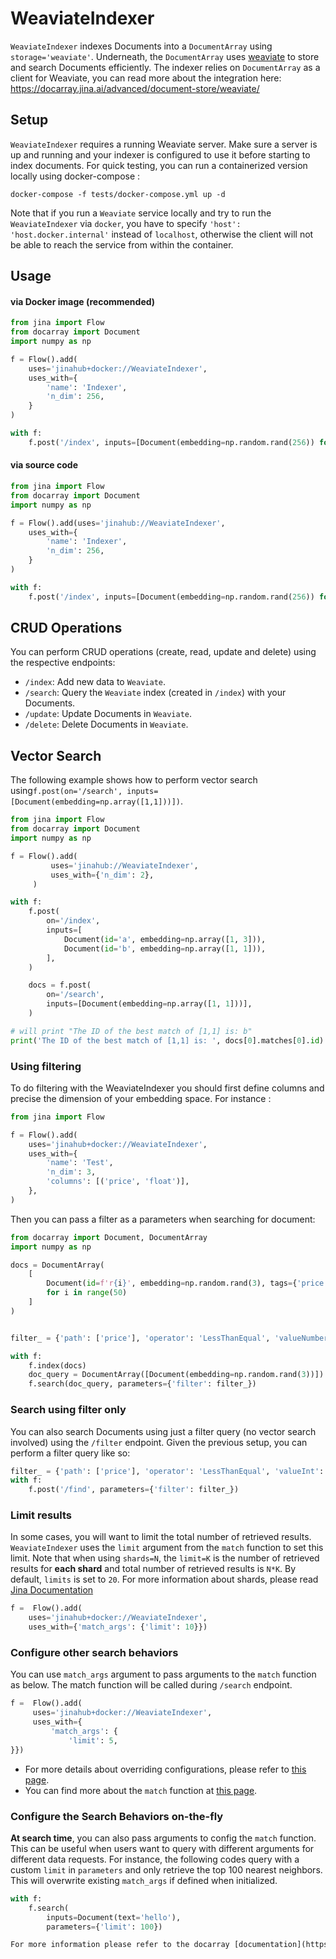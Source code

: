 # WeaviateIndexer

`WeaviateIndexer` indexes Documents into a `DocumentArray`  using `storage='weaviate'`. Underneath, the `DocumentArray`  uses 
 [weaviate](https://github.com/semi-technologies/weaviate) to store and search Documents efficiently. 
The indexer relies on `DocumentArray` as a client for Weaviate, you can read more about the integration here: 
https://docarray.jina.ai/advanced/document-store/weaviate/

## Setup
`WeaviateIndexer` requires a running Weaviate server. Make sure a server is up and running and your indexer is configured 
to use it before starting to index documents. For quick testing, you can run a containerized version locally using 
docker-compose :

```shell
docker-compose -f tests/docker-compose.yml up -d
```

Note that if you run a `Weaviate` service locally and try to run the `WeaviateIndexer` via `docker`, you 
have to specify `'host': 'host.docker.internal'` instead of `localhost`, otherwise the client will not be 
able to reach the service from within the container.

## Usage

#### via Docker image (recommended)

```python
from jina import Flow
from docarray import Document
import numpy as np

f = Flow().add(
    uses='jinahub+docker://WeaviateIndexer',
    uses_with={
        'name': 'Indexer',
        'n_dim': 256,
    }
)

with f:
    f.post('/index', inputs=[Document(embedding=np.random.rand(256)) for _ in range(3)])
```

#### via source code

```python
from jina import Flow
from docarray import Document
import numpy as np

f = Flow().add(uses='jinahub://WeaviateIndexer',
    uses_with={
        'name': 'Indexer',
        'n_dim': 256,
    }
)

with f:
    f.post('/index', inputs=[Document(embedding=np.random.rand(256)) for _ in range(3)])
```



## CRUD Operations

You can perform CRUD operations (create, read, update and delete) using the respective endpoints:

- `/index`: Add new data to `Weaviate`. 
- `/search`: Query the `Weaviate` index (created in `/index`) with your Documents.
- `/update`: Update Documents in `Weaviate`.
- `/delete`: Delete Documents in `Weaviate`.


## Vector Search

The following example shows how to perform vector search using`f.post(on='/search', inputs=[Document(embedding=np.array([1,1]))])`.


```python
from jina import Flow
from docarray import Document
import numpy as np

f = Flow().add(
         uses='jinahub://WeaviateIndexer',
         uses_with={'n_dim': 2},
     )

with f:
    f.post(
        on='/index',
        inputs=[
            Document(id='a', embedding=np.array([1, 3])),
            Document(id='b', embedding=np.array([1, 1])),
        ],
    )

    docs = f.post(
        on='/search',
        inputs=[Document(embedding=np.array([1, 1]))],
    )

# will print "The ID of the best match of [1,1] is: b"
print('The ID of the best match of [1,1] is: ', docs[0].matches[0].id)
```

### Using filtering

To do filtering with the WeaviateIndexer you should first define columns and precise the dimension of your embedding space.
For instance :

```python
from jina import Flow

f = Flow().add(
    uses='jinahub+docker://WeaviateIndexer',
    uses_with={
        'name': 'Test',
        'n_dim': 3,
        'columns': [('price', 'float')],
    },
)

```

Then you can pass a filter as a parameters when searching for document:

```python
from docarray import Document, DocumentArray
import numpy as np

docs = DocumentArray(
    [
        Document(id=f'r{i}', embedding=np.random.rand(3), tags={'price': i})
        for i in range(50)
    ]
)


filter_ = {'path': ['price'], 'operator': 'LessThanEqual', 'valueNumber': 30}

with f:
    f.index(docs)
    doc_query = DocumentArray([Document(embedding=np.random.rand(3))])
    f.search(doc_query, parameters={'filter': filter_})
```

### Search using filter only

You can also search Documents using just a filter query (no vector search involved) using the `/filter` endpoint.
Given the previous setup, you can perform a filter query like so:

```python
filter_ = {'path': ['price'], 'operator': 'LessThanEqual', 'valueInt': 30}
with f:
    f.post('/find', parameters={'filter': filter_})
```

### Limit results

In some cases, you will want to limit the total number of retrieved results. `WeaviateIndexer` uses the `limit` argument 
from the `match` function to set this limit. Note that when using `shards=N`, the `limit=K` is the number of retrieved results for **each shard** and total number of retrieved results is `N*K`. By default, `limits` is set to `20`. For more information about shards, please read [Jina Documentation](https://docs.jina.ai/fundamentals/flow/topology/#partition-data-by-using-shards)

```python
f =  Flow().add(
    uses='jinahub+docker://WeaviateIndexer',
    uses_with={'match_args': {'limit': 10}})
```

### Configure other search behaviors

You can use `match_args` argument to pass arguments to the `match` function as below. The match function will be called
during `/search` endpoint.

```python
f =  Flow().add(
     uses='jinahub+docker://WeaviateIndexer',
     uses_with={
         'match_args': {
             'limit': 5, 
}})
```

- For more details about overriding configurations, please refer to [this page](https://docs.jina.ai/fundamentals/executor/executor-in-flow/#special-executor-attributes).
- You can find more about the `match` function at [this page](https://docarray.jina.ai/api/docarray.array.mixins.match/#docarray.array.mixins.match.MatchMixin.match).

### Configure the Search Behaviors on-the-fly

**At search time**, you can also pass arguments to config the `match` function. This can be useful when users want to query with different arguments for different data requests. For instance, the following codes query with a custom `limit` in `parameters` and only retrieve the top 100 nearest neighbors. This will overwrite existing `match_args` if defined when initialized.

```python
with f:
    f.search(
        inputs=Document(text='hello'), 
        parameters={'limit': 100})

For more information please refer to the docarray [documentation](https://docarray.jina.ai/advanced/document-store/weaviate/#vector-search-with-filter)
